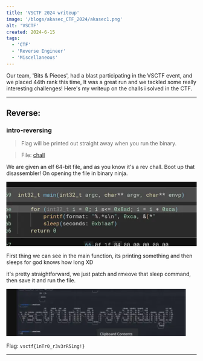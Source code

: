 ```yaml
---
title: 'VSCTF 2024 writeup'
image: '/blogs/akasec_CTF_2024/akasec1.png'
alt: 'VSCTF'
created: 2024-6-15
tags:
  - 'CTF'
  - 'Reverse Engineer'
  - 'Miscellaneous'
---
```


Our team, 'Bits & Pieces', had a blast participating in the VSCTF event, and we placed 44th rank this time, It was a great run and we tackled some really interesting challenges! Here's my writeup on the challs i solved in the CTF.

---

## Reverse:

### intro-reversing

> Flag will be printed out straight away when you run the binary.

> File: [chall](https://github.com/AkaniX3/Blog-page/blob/main/urara/blogs/vs_CTF_2024/chall)

We are given an elf 64-bit file, and as you know it's a rev chall. Boot up that disassembler! On opening the file in binary ninja.

![image](./assets/vsctf2024/vs1.webp)

First thing we can see in the main function, its printing something and then sleeps for god knows how long XD

it's pretty straightforward, we just patch and rmeove that sleep command, then save it and run the file.

![image](./assets/vsctf2024/vs2.webp)

Flag: `vsctf{1nTr0_r3v3rR51ng!}`

---


